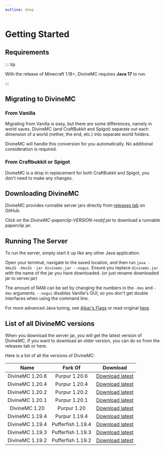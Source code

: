 ```yaml
---
outline: deep
---
```


# Getting Started

## Requirements

::: tip

With the release of Minecraft 1.18+, DivineMC requires **Java 17** to run.

:::

## Migrating to DivineMC

### From Vanilla

Migrating from Vanilla is easy, but there are some differences, namely in world saves. DivineMC (and
CraftBukkit and Spigot) separate out each dimension of a world (nether, the end, etc.) into separate
world folders.

DivineMC will handle this conversion for you automatically. No additional consideration is required.

### From Craftbukkit or Spigot

DivineMC is a drop in replacement for both CraftBukkit and Spigot, you don't need to make any changes.

## Downloading DivineMC

DivineMC provides runnable server jars directly from [releases tab](https://github.com/DivineMC/DivineMC/releases/latest) on GitHub.

Click on the _DivineMC-paperclip-VERSION-reobf.jar_ to download a runnable paperclip jar.

## Running The Server

To run the server, simply start it up like any other Java application.

Open your terminal, navigate to the saved location, and then run
`java -Xms2G -Xmx2G -jar divinemc.jar --nogui`. Ensure you replace `divinemc.jar` with the name of the jar
you have downloaded. (or just rename downloaded jar to server.jar)

The amount of RAM can be set by changing the numbers in the `-Xms` and `-Xmx` arguments. `--nogui`
disables Vanilla's GUI, so you don't get double interfaces when using the command line.

For more advanced Java tuning, see [Aikar's Flags](https://docs.papermc.io/paper/aikars-flags) or read original [here](https://aikar.co/2018/07/02/tuning-the-jvm-g1gc-garbage-collector-flags-for-minecraft/).

## List of all DivineMC versions

When you download the server jar, you will get the latest version of DivineMC. If you want to download an older version, you can do so from the releases tab or here.

Here is a list of all the versions of DivineMC:

|         Name          |      Fork Of      |                                      Download                                      |
|:---------------------:|:-----------------:|:----------------------------------------------------------------------------------:|
|    DivineMC 1.20.6    |   Purpur 1.20.6   | [Download latest](https://github.com/DivineMC/DivineMC/releases/tag/latest-1.20.6) |
|    DivineMC 1.20.4    |   Purpur 1.20.4   | [Download latest](https://github.com/DivineMC/DivineMC/releases/tag/latest-1.20.4) |                                                                        
|    DivineMC 1.20.2    |   Purpur 1.20.2   | [Download latest](https://github.com/DivineMC/DivineMC/releases/tag/latest-1.20.2) |
|    DivineMC 1.20.1    |   Purpur 1.20.1   | [Download latest](https://github.com/DivineMC/DivineMC/releases/tag/latest-1.20.1) |
|     DivineMC 1.20     |    Purpur 1.20    |  [Download latest](https://github.com/DivineMC/DivineMC/releases/tag/latest-1.20)  |
|    DivineMC 1.19.4    |   Purpur 1.19.4   | [Download latest](https://github.com/DivineMC/DivineMC/releases/tag/latest-1.19.4) |
|    DivineMC 1.19.4    | Pufferfish 1.19.4 |  [Download latest](https://github.com/DivineMC/DivineMC/releases/tag/release-109)  |
|    DivineMC 1.19.3    | Pufferfish 1.19.3 | [Download latest](https://github.com/DivineMC/DivineMC/releases/tag/latest-1.19.3) |
|    DivineMC 1.19.2    | Pufferfish 1.19.2 | [Download latest](https://github.com/DivineMC/DivineMC/releases/tag/latest-1.19.2) |